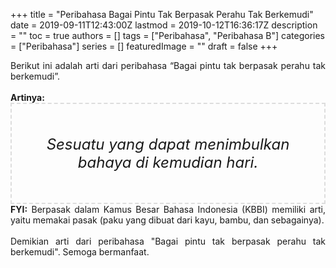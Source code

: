 +++
title = "Peribahasa Bagai Pintu Tak Berpasak Perahu Tak Berkemudi"
date = 2019-09-11T12:43:00Z
lastmod = 2019-10-12T16:36:17Z
description = ""
toc = true
authors = []
tags = ["Peribahasa", "Peribahasa B"]
categories = ["Peribahasa"]
series = []
featuredImage = ""
draft = false
+++

<div dir="ltr" style="text-align: left;" trbidi="on"><div style="text-align: justify;">Berikut ini adalah arti dari peribahasa “Bagai pintu tak berpasak perahu tak berkemudi”.</div><br /><div style="text-align: justify;"><b>Artinya:</b></div><div style="border: 2px dashed #ddd; font-size: 24px; height: auto; margin: 0 auto; padding: 50px; text-align: center; width: auto;"><i>Sesuatu yang dapat menimbulkan bahaya di kemudian hari.</i></div><div style="text-align: justify;"><b>FYI:</b> Berpasak dalam Kamus Besar Bahasa Indonesia (KBBI) memiliki arti, yaitu memakai pasak (paku yang dibuat dari kayu, bambu, dan sebagainya).<br /><br /></div><div style="text-align: justify;">Demikian arti dari peribahasa "Bagai pintu tak berpasak perahu tak berkemudi". Semoga bermanfaat.</div></div>
